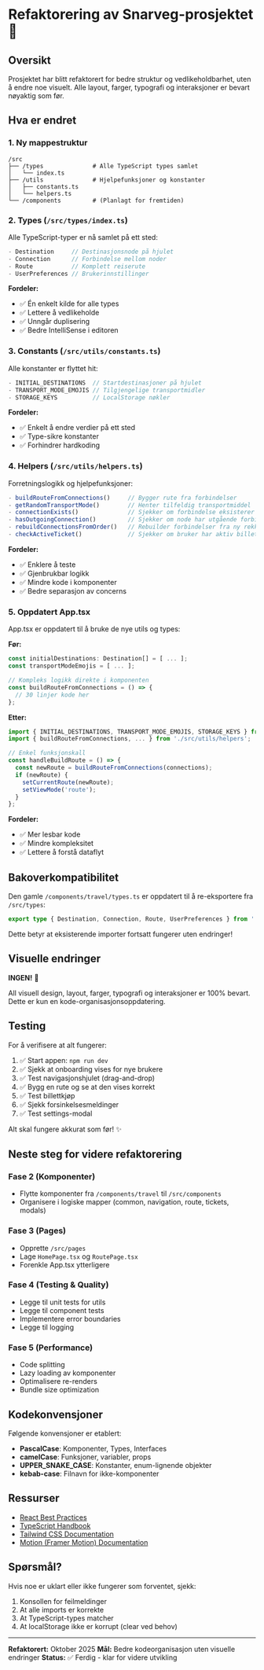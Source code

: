 # Refaktorering av Snarveg-prosjektet 🎯

## Oversikt

Prosjektet har blitt refaktorert for bedre struktur og vedlikeholdbarhet, uten å endre noe visuelt. Alle layout, farger, typografi og interaksjoner er bevart nøyaktig som før.

## Hva er endret

### 1. Ny mappestruktur

```
/src
├── /types              # Alle TypeScript types samlet
│   └── index.ts
├── /utils              # Hjelpefunksjoner og konstanter
│   ├── constants.ts
│   └── helpers.ts
└── /components         # (Planlagt for fremtiden)
```

### 2. Types (`/src/types/index.ts`)

Alle TypeScript-typer er nå samlet på ett sted:

```typescript
- Destination     // Destinasjonsnode på hjulet
- Connection      // Forbindelse mellom noder
- Route           // Komplett reiserute
- UserPreferences // Brukerinnstillinger
```

**Fordeler:**
- ✅ Én enkelt kilde for alle types
- ✅ Lettere å vedlikeholde
- ✅ Unngår duplisering
- ✅ Bedre IntelliSense i editoren

### 3. Constants (`/src/utils/constants.ts`)

Alle konstanter er flyttet hit:

```typescript
- INITIAL_DESTINATIONS  // Startdestinasjoner på hjulet
- TRANSPORT_MODE_EMOJIS // Tilgjengelige transportmidler
- STORAGE_KEYS          // LocalStorage nøkler
```

**Fordeler:**
- ✅ Enkelt å endre verdier på ett sted
- ✅ Type-sikre konstanter
- ✅ Forhindrer hardkoding

### 4. Helpers (`/src/utils/helpers.ts`)

Forretningslogikk og hjelpefunksjoner:

```typescript
- buildRouteFromConnections()     // Bygger rute fra forbindelser
- getRandomTransportMode()        // Henter tilfeldig transportmiddel
- connectionExists()              // Sjekker om forbindelse eksisterer
- hasOutgoingConnection()         // Sjekker om node har utgående forbindelse
- rebuildConnectionsFromOrder()   // Rebuilder forbindelser fra ny rekkefølge
- checkActiveTicket()             // Sjekker om bruker har aktiv billett
```

**Fordeler:**
- ✅ Enklere å teste
- ✅ Gjenbrukbar logikk
- ✅ Mindre kode i komponenter
- ✅ Bedre separasjon av concerns

### 5. Oppdatert App.tsx

App.tsx er oppdatert til å bruke de nye utils og types:

**Før:**
```typescript
const initialDestinations: Destination[] = [ ... ];
const transportModeEmojis = [ ... ];

// Kompleks logikk direkte i komponenten
const buildRouteFromConnections = () => {
  // 30 linjer kode her
};
```

**Etter:**
```typescript
import { INITIAL_DESTINATIONS, TRANSPORT_MODE_EMOJIS, STORAGE_KEYS } from './src/utils/constants';
import { buildRouteFromConnections, ... } from './src/utils/helpers';

// Enkel funksjonskall
const handleBuildRoute = () => {
  const newRoute = buildRouteFromConnections(connections);
  if (newRoute) {
    setCurrentRoute(newRoute);
    setViewMode('route');
  }
};
```

**Fordeler:**
- ✅ Mer lesbar kode
- ✅ Mindre kompleksitet
- ✅ Lettere å forstå dataflyt

## Bakoverkompatibilitet

Den gamle `/components/travel/types.ts` er oppdatert til å re-eksportere fra `/src/types`:

```typescript
export type { Destination, Connection, Route, UserPreferences } from '../../src/types';
```

Dette betyr at eksisterende importer fortsatt fungerer uten endringer!

## Visuelle endringer

**INGEN!** 🎉

All visuell design, layout, farger, typografi og interaksjoner er 100% bevart. Dette er kun en kode-organisasjonsoppdatering.

## Testing

For å verifisere at alt fungerer:

1. ✅ Start appen: `npm run dev`
2. ✅ Sjekk at onboarding vises for nye brukere
3. ✅ Test navigasjonshjulet (drag-and-drop)
4. ✅ Bygg en rute og se at den vises korrekt
5. ✅ Test billettkjøp
6. ✅ Sjekk forsinkelsesmeldinger
7. ✅ Test settings-modal

Alt skal fungere akkurat som før! ✨

## Neste steg for videre refaktorering

### Fase 2 (Komponenter)
- Flytte komponenter fra `/components/travel` til `/src/components`
- Organisere i logiske mapper (common, navigation, route, tickets, modals)

### Fase 3 (Pages)
- Opprette `/src/pages`
- Lage `HomePage.tsx` og `RoutePage.tsx`
- Forenkle App.tsx ytterligere

### Fase 4 (Testing & Quality)
- Legge til unit tests for utils
- Legge til component tests
- Implementere error boundaries
- Legge til logging

### Fase 5 (Performance)
- Code splitting
- Lazy loading av komponenter
- Optimalisere re-renders
- Bundle size optimization

## Kodekonvensjoner

Følgende konvensjoner er etablert:

- **PascalCase**: Komponenter, Types, Interfaces
- **camelCase**: Funksjoner, variabler, props
- **UPPER_SNAKE_CASE**: Konstanter, enum-lignende objekter
- **kebab-case**: Filnavn for ikke-komponenter

## Ressurser

- [React Best Practices](https://react.dev/learn)
- [TypeScript Handbook](https://www.typescriptlang.org/docs/)
- [Tailwind CSS Documentation](https://tailwindcss.com/docs)
- [Motion (Framer Motion) Documentation](https://motion.dev/)

## Spørsmål?

Hvis noe er uklart eller ikke fungerer som forventet, sjekk:

1. Konsollen for feilmeldinger
2. At alle imports er korrekte
3. At TypeScript-types matcher
4. At localStorage ikke er korrupt (clear ved behov)

---

**Refaktorert:** Oktober 2025
**Mål:** Bedre kodeorganisasjon uten visuelle endringer
**Status:** ✅ Ferdig - klar for videre utvikling
